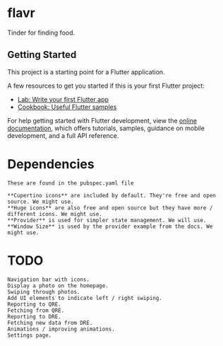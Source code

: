 # flavr

Tinder for finding food.

## Getting Started

This project is a starting point for a Flutter application.

A few resources to get you started if this is your first Flutter project:

- [Lab: Write your first Flutter app](https://docs.flutter.dev/get-started/codelab)
- [Cookbook: Useful Flutter samples](https://docs.flutter.dev/cookbook)

For help getting started with Flutter development, view the
[online documentation](https://docs.flutter.dev/), which offers tutorials,
samples, guidance on mobile development, and a full API reference.

# Dependencies
    These are found in the pubspec.yaml file

    **Cupertino icons** are included by default. They're free and open source. We might use.
    **Huge icons** are also free and open source but they have more / different icons. We might use.
    **Provider** is used for simpler state management. We will use.
    **Window Size** is used by the provider example from the docs. We might use.


# TODO
    Navigation bar with icons. 
    Display a photo on the homepage.
    Swiping through photos.
    Add UI elements to indicate left / right swiping.
    Reporting to QRE.
    Fetching from QRE.
    Reporting to DRE.
    Fetching new data from DRE.
    Animations / improving animations.
    Settings page.